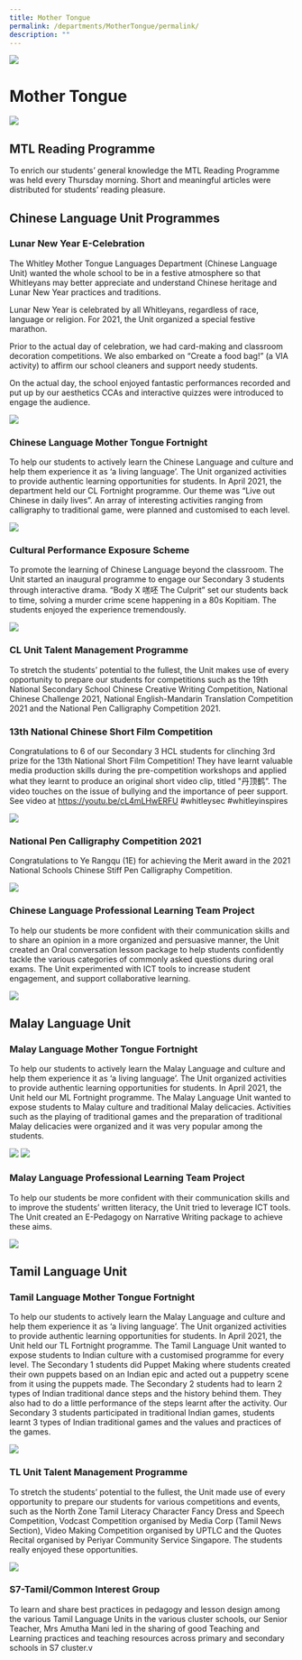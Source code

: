 ```yaml
---
title: Mother Tongue
permalink: /departments/MotherTongue/permalink/
description: ""
---
```

![](/images/departments.jpg)

Mother Tongue
=============

![](/images/Mother%20Tongue%20Language%20copy.jpg)

MTL Reading Programme
---------------------

To enrich our students’ general knowledge the MTL Reading Programme was held every Thursday morning. Short and meaningful articles were distributed for students’ reading pleasure.

Chinese Language Unit Programmes
--------------------------------

### Lunar New Year E-Celebration

The Whitley Mother Tongue Languages Department (Chinese Language Unit) wanted the whole school to be in a festive atmosphere so that Whitleyans may better appreciate and understand Chinese heritage and Lunar New Year practices and traditions.  
  
Lunar New Year is celebrated by all Whitleyans, regardless of race, language or religion. For 2021, the Unit organized a special festive marathon.  
  
Prior to the actual day of celebration, we had card-making and classroom decoration competitions. We also embarked on “Create a food bag!” (a VIA activity) to affirm our school cleaners and support needy students.  
  
On the actual day, the school enjoyed fantastic performances recorded and put up by our aesthetics CCAs and interactive quizzes were introduced to engage the audience.

![](/images/MT1.png)

### Chinese Language Mother Tongue Fortnight

To help our students to actively learn the Chinese Language and culture and help them experience it as ‘a living language’. The Unit organized activities to provide authentic learning opportunities for students. In April 2021, the department held our CL Fortnight programme. Our theme was “Live out Chinese in daily lives”. An array of interesting activities ranging from calligraphy to traditional game, were planned and customised to each level.

![](/images/MT2.png)

### Cultural Performance Exposure Scheme

To promote the learning of Chinese Language beyond the classroom. The Unit started an inaugural programme to engage our Secondary 3 students through interactive drama. “Body X 㗝呸 The Culprit” set our students back to time, solving a murder crime scene happening in a 80s Kopitiam. The students enjoyed the experience tremendously.

![](/images/MT3.png)

### CL Unit Talent Management Programme

To stretch the students’ potential to the fullest, the Unit makes use of every opportunity to prepare our students for competitions such as the 19th National Secondary School Chinese Creative Writing Competition, National Chinese Challenge 2021, National English-Mandarin Translation Competition 2021 and the National Pen Calligraphy Competition 2021.

  

  

### 13th National Chinese Short Film Competition

Congratulations to 6 of our Secondary 3 HCL students for clinching 3rd prize for the 13th National Short Film Competition! They have learnt valuable media production skills during the pre-competition workshops and applied what they learnt to produce an original short video clip, titled "丹顶鹤”. The video touches on the issue of bullying and the importance of peer support. See video at https://youtu.be/cL4mLHwERFU #whitleysec #whitleyinspires

![](/images/MT4.png)

### National Pen Calligraphy Competition 2021

Congratulations to Ye Rangqu (1E) for achieving the Merit award in the 2021 National Schools Chinese Stiff Pen Calligraphy Competition.

![](/images/MT5.png)

### Chinese Language Professional Learning Team Project

To help our students be more confident with their communication skills and to share an opinion in a more organized and persuasive manner, the Unit created an Oral conversation lesson package to help students confidently tackle the various categories of commonly asked questions during oral exams. The Unit experimented with ICT tools to increase student engagement, and support collaborative learning.

![](/images/MT6.png)

Malay Language Unit
-------------------

### Malay Language Mother Tongue Fortnight

To help our students to actively learn the Malay Language and culture and help them experience it as ‘a living language’. The Unit organized activities to provide authentic learning opportunities for students. In April 2021, the Unit held our ML Fortnight programme. The Malay Language Unit wanted to expose students to Malay culture and traditional Malay delicacies. Activities such as the playing of traditional games and the preparation of traditional Malay delicacies were organized and it was very popular among the students.

![](/images/MT7.png)
![](/images/MT8.png)

### Malay Language Professional Learning Team Project

To help our students be more confident with their communication skills and to improve the students’ written literacy, the Unit tried to leverage ICT tools. The Unit created an E-Pedagogy on Narrative Writing package to achieve these aims.

![](/images/MT9.png)

Tamil Language Unit
-------------------

### Tamil Language Mother Tongue Fortnight

To help our students to actively learn the Malay Language and culture and help them experience it as ‘a living language’. The Unit organized activities to provide authentic learning opportunities for students. In April 2021, the Unit held our TL Fortnight programme. The Tamil Language Unit wanted to expose students to Indian culture with a customised programme for every level. The Secondary 1 students did Puppet Making where students created their own puppets based on an Indian epic and acted out a puppetry scene from it using the puppets made. The Secondary 2 students had to learn 2 types of Indian traditional dance steps and the history behind them. They also had to do a little performance of the steps learnt after the activity. Our Secondary 3 students participated in traditional Indian games, students learnt 3 types of Indian traditional games and the values and practices of the games.

![](/images/MT10.png)

### TL Unit Talent Management Programme

To stretch the students’ potential to the fullest, the Unit made use of every opportunity to prepare our students for various competitions and events, such as the North Zone Tamil Literacy Character Fancy Dress and Speech Competition, Vodcast Competition organised by Media Corp (Tamil News Section), Video Making Competition organised by UPTLC and the Quotes Recital organised by Periyar Community Service Singapore. The students really enjoyed these opportunities.

![](/images/MT11.png)

### S7-Tamil/Common Interest Group

To learn and share best practices in pedagogy and lesson design among the various Tamil Language Units in the various cluster schools, our Senior Teacher, Mrs Amutha Mani led in the sharing of good Teaching and Learning practices and teaching resources across primary and secondary schools in S7 cluster.v